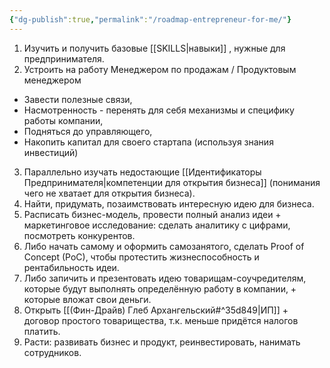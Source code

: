 ```yaml
---
{"dg-publish":true,"permalink":"/roadmap-entrepreneur-for-me/"}
---
```


1) Изучить и получить базовые [[SKILLS\|навыки]] , нужные для предпринимателя.
2) Устроить на работу Менеджером по продажам / Продуктовым менеджером
- Завести полезные связи, 
- Насмотренность - перенять для себя механизмы и специфику работы компании,
- Подняться до управляющего, 
- Накопить капитал для своего стартапа (используя знания инвестиций)
3) Параллельно изучать недостающие [[Идентификаторы Предпринимателя\|компетенции для открытия бизнеса]] (понимания чего не хватает для открытия бизнеса).
4) Найти, придумать, позаимствовать интересную идею для бизнеса.
5) Расписать бизнес-модель, провести полный анализ идеи + маркетинговое исследование: сделать аналитику с цифрами, посмотреть конкурентов.
6) Либо начать самому и оформить самозанятого, сделать Proof of Concept (PoC), чтобы протестить жизнеспособность и рентабильность идеи.
7) Либо запичить и презентовать идею товарищам-соучредителям, которые будут выполнять определённую работу в компании, + которые вложат свои деньги.
8) Открыть [[(Фин-Драйв) Глеб Архангельский#^35d849\|ИП]] + договор простого товарищества, т.к. меньше придётся налогов платить.
9) Расти: развивать бизнес и продукт, реинвестировать, нанимать сотрудников. 
